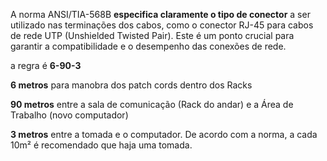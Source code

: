 A norma ANSI/TIA-568B **especifica claramente o tipo de conector** a ser utilizado nas terminações dos cabos, como o conector RJ-45 para cabos de rede UTP (Unshielded Twisted Pair). Este é um ponto crucial para garantir a compatibilidade e o desempenho das conexões de rede.



a regra é **6-90-3**

**6 metros** para manobra dos patch cords dentro dos Racks

**90 metros** entre a sala de comunicação (Rack do andar) e a Área de Trabalho (novo computador)

**3 metros** entre a tomada e o computador. De acordo com a norma, a cada 10m² é recomendado que haja uma tomada.